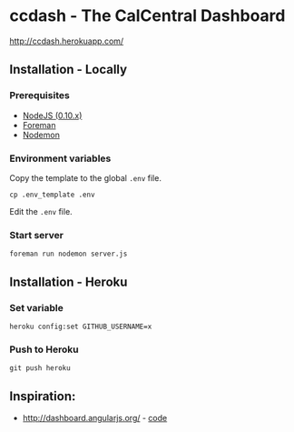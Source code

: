 # ccdash - The CalCentral Dashboard

http://ccdash.herokuapp.com/

## Installation - Locally

### Prerequisites

* [NodeJS (0.10.x)](http://nodejs.org/)
* [Foreman](https://github.com/ddollar/foreman)
* [Nodemon](https://github.com/remy/nodemon#installation)

### Environment variables

Copy the template to the global `.env` file.

```
cp .env_template .env
```

Edit the `.env` file.

### Start server

```
foreman run nodemon server.js
```

## Installation - Heroku

### Set variable

```
heroku config:set GITHUB_USERNAME=x
```

### Push to Heroku

```
git push heroku
```

## Inspiration:

* http://dashboard.angularjs.org/ - [code](https://github.com/angular/dashboard.angularjs.org)
